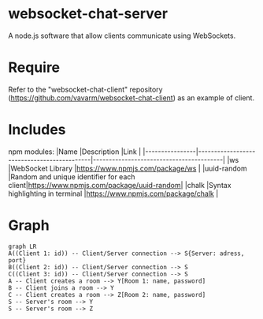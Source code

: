 # websocket-chat-server

A node.js software that allow clients communicate using WebSockets.

# Require

Refer to the "websocket-chat-client" repository (https://github.com/vavarm/websocket-chat-client) as an example of client.

# Includes

npm modules:
|Name            |Description                                 |Link                                     |
|----------------|--------------------------------------------|-----------------------------------------|
|ws              |WebSocket Library                           |https://www.npmjs.com/package/ws         |
|uuid-random     |Random and unique identifier for each client|https://www.npmjs.com/package/uuid-random|
|chalk           |Syntax highlighting in terminal             |https://www.npmjs.com/package/chalk      |

# Graph

```mermaid
graph LR
A((Client 1: id)) -- Client/Server connection --> S{Server: adress, port}
B((Client 2: id)) -- Client/Server connection --> S
C((Client 3: id)) -- Client/Server connection --> S
A -- Client creates a room --> Y[Room 1: name, password]
B -- Client joins a room --> Y
C -- Client creates a room --> Z[Room 2: name, password]
S -- Server's room --> Y
S -- Server's room --> Z
```

